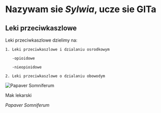 # Nazywam sie *Sylwia*, ucze sie GITa

## Leki **przeciwkaszlowe**

  Leki przeciwkaszlowe dzielimy na:

    1. Leki przeciwkaszlowe i dzialaniu osrodkowym

       -opioidowe

       -nieopioidowe

    2. Leki przeciwkaszlowe o dzialaniu obowodym


![Papaver Somniferum](https://www.victoriananursery.co.uk/images/250/sq_papaver_somniferum_003.jpg)


Mak lekarski

*Papaver Somniferum*
